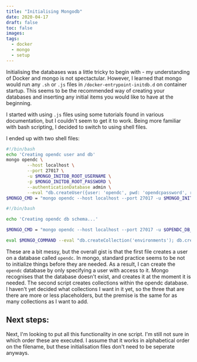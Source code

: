 ```yaml
---
title: "Initialising Mongodb"
date: 2020-04-17
draft: false
toc: false
images:
tags:
  - docker 
  - mongo
  - setup
---
```


Initialising the databases was a little tricky to begin with - my understanding of Docker and mongo is not spectactular. However, I learned that mongo would run any ```.sh``` or ```.js``` files in ```/docker-entrypoint-initdb.d``` on container startup. This seems to be the recommended way of creating your databases and inserting any initial items you would like to have at the beginning.

I started with using ```.js``` files using some tutorials found in various documentation, but I couldn't seem to get it to work. Being more familiar with bash scripting, I decided to switch to using shell files.

I ended up with two shell files:
``` bash
#!/bin/bash
echo 'Creating opendc user and db'
mongo opendc \
        --host localhost \
        --port 27017 \
        -u $MONGO_INITDB_ROOT_USERNAME \
        -p $MONGO_INITDB_ROOT_PASSWORD \
        --authenticationDatabase admin \
        --eval "db.createUser({user: 'opendc', pwd: 'opendcpassword', roles:[{role:'dbOwner', db: 'opendc'}]});"
$MONGO_CMD = "mongo opendc --host localhost --port 27017 -u $MONGO_INITDB_ROOT_USERNAME -p $MONGO_INITDB_ROOT_PASSWORD --authenticationDatabase admin"
```
``` bash
#!/bin/bash

echo 'Creating opendc db schema...'

$MONGO_CMD = "mongo opendc --host localhost --port 27017 -u $OPENDC_DB_USERNAME -p $OPENDC_DB_PASSWORD --authenticationDatabase opendc"

eval $MONGO_COMMAND --eval "db.createCollection('environments'); db.createCollection('rooms'); db.createCollection('datacenters');"
```

These are a bit messy, but the overall gist is that the first file creates a user on a database called `opendc`. In mongo, standard practice seems to be not to initialize things before they are needed. As a result, I can create the `opendc` database by only specifying a user with access to it. Mongo recognises that the database doesn't exist, and creates it at the moment it is needed.
The second script creates collections within the opendc database. I haven't yet decided what collections I want in it yet, so the three that are there are more or less placeholders, but the premise is the same for as many collections as I want to add. 

## Next steps:
Next, I'm looking to put all this functionality in one script. I'm still not sure in which order these are executed. I assume that it works in alphabetical order on the filename, but these initialisation files don't need to be seperate anyways.